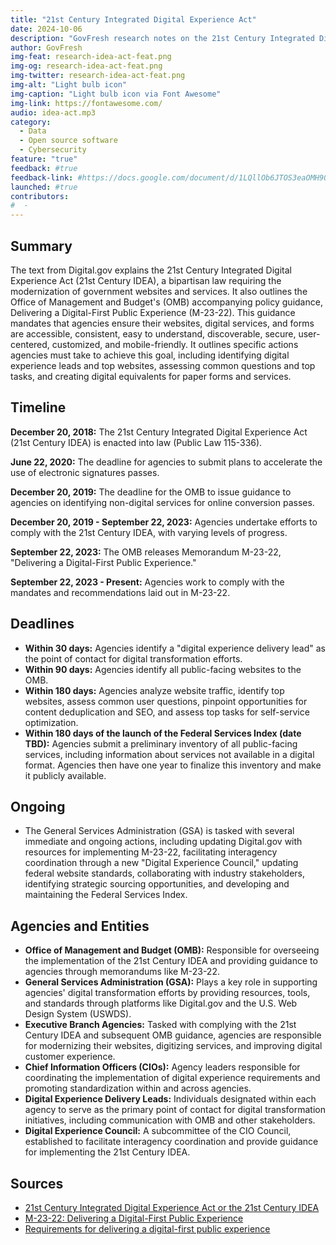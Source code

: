 ```yaml
---
title: "21st Century Integrated Digital Experience Act"
date: 2024-10-06
description: "GovFresh research notes on the 21st Century Integrated Digital Experience Act."
author: GovFresh
img-feat: research-idea-act-feat.png
img-og: research-idea-act-feat.png
img-twitter: research-idea-act-feat.png
img-alt: "Light bulb icon"
img-caption: "Light bulb icon via Font Awesome"
img-link: https://fontawesome.com/
audio: idea-act.mp3
category:
  - Data
  - Open source software
  - Cybersecurity
feature: "true"
feedback: #true
feedback-link: #https://docs.google.com/document/d/1LQllOb6JTOS3eaOMH9OBAiXC8oZsookxFKqmWHHkh3o/edit?usp=sharing
launched: #true
contributors:
#  - 
---
```


## Summary

The text from Digital.gov explains the 21st Century Integrated Digital Experience Act (21st Century IDEA), a bipartisan law requiring the modernization of government websites and services. It also outlines the Office of Management and Budget's (OMB) accompanying policy guidance, Delivering a Digital-First Public Experience (M-23-22). This guidance mandates that agencies ensure their websites, digital services, and forms are accessible, consistent, easy to understand, discoverable, secure, user-centered, customized, and mobile-friendly. It outlines specific actions agencies must take to achieve this goal, including identifying digital experience leads and top websites, assessing common questions and top tasks, and creating digital equivalents for paper forms and services.

## Timeline

**December 20, 2018:** The 21st Century Integrated Digital Experience Act (21st Century IDEA) is enacted into law (Public Law 115-336).

**June 22, 2020:** The deadline for agencies to submit plans to accelerate the use of electronic signatures passes.

**December 20, 2019:** The deadline for the OMB to issue guidance to agencies on identifying non-digital services for online conversion passes.

**December 20, 2019 - September 22, 2023:** Agencies undertake efforts to comply with the 21st Century IDEA, with varying levels of progress.

**September 22, 2023:** The OMB releases Memorandum M-23-22, "Delivering a Digital-First Public Experience."

**September 22, 2023 - Present:** Agencies work to comply with the mandates and recommendations laid out in M-23-22.

## Deadlines

* **Within 30 days:** Agencies identify a "digital experience delivery lead" as the point of contact for digital transformation efforts.
* **Within 90 days:** Agencies identify all public-facing websites to the OMB.
* **Within 180 days:** Agencies analyze website traffic, identify top websites, assess common user questions, pinpoint opportunities for content deduplication and SEO, and assess top tasks for self-service optimization.
* **Within 180 days of the launch of the Federal Services Index (date TBD):** Agencies submit a preliminary inventory of all public-facing services, including information about services not available in a digital format. Agencies then have one year to finalize this inventory and make it publicly available.

## Ongoing

* The General Services Administration (GSA) is tasked with several immediate and ongoing actions, including updating Digital.gov with resources for implementing M-23-22, facilitating interagency coordination through a new "Digital Experience Council," updating federal website standards, collaborating with industry stakeholders, identifying strategic sourcing opportunities, and developing and maintaining the Federal Services Index.

## Agencies and Entities

* **Office of Management and Budget (OMB):** Responsible for overseeing the implementation of the 21st Century IDEA and providing guidance to agencies through memorandums like M-23-22.
* **General Services Administration (GSA):** Plays a key role in supporting agencies' digital transformation efforts by providing resources, tools, and standards through platforms like Digital.gov and the U.S. Web Design System (USWDS).
* **Executive Branch Agencies:** Tasked with complying with the 21st Century IDEA and subsequent OMB guidance, agencies are responsible for modernizing their websites, digitizing services, and improving digital customer experience.
* **Chief Information Officers (CIOs):** Agency leaders responsible for coordinating the implementation of digital experience requirements and promoting standardization within and across agencies.
* **Digital Experience Delivery Leads:** Individuals designated within each agency to serve as the primary point of contact for digital transformation initiatives, including communication with OMB and other stakeholders.
* **Digital Experience Council:** A subcommittee of the CIO Council, established to facilitate interagency coordination and provide guidance for implementing the 21st Century IDEA.

## Sources

- [21st Century Integrated Digital Experience Act or the 21st Century IDEA](https://www.congress.gov/bill/115th-congress/house-bill/5759)
- [M-23-22: Delivering a Digital-First Public Experience](https://www.whitehouse.gov/omb/management/ofcio/delivering-a-digital-first-public-experience/)
- [Requirements for delivering a digital-first public experience](https://digital.gov/resources/delivering-digital-first-public-experience/#what-s-in-the-law)
